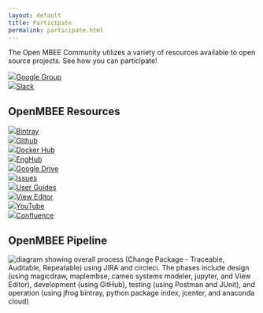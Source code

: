 ```yaml
---
layout: default
title: Participate
permalink: participate.html
---
```


The Open MBEE Community utilizes a variety of resources available to open source projects. See how you can participate!

<div class="row link-grid">
  <div class="col-xl-2 col-lg-4 col-md-6">
    <a target="_blank" href="https://groups.google.com/forum/#!forum/openmbee">
      <img src="images/vendor-logos/google-groups.png">Google Group
    </a>
  </div>
  <div class="col-xl-2 col-lg-4 col-md-6">
    <a target="_blank" href="https://join.slack.com/t/openmbee/shared_invite/zt-ec86jsqc-3VJNYM4a5Drx0v1n70~C8A">
      <img src="images/vendor-logos/slack.png">Slack
    </a>
  </div>
</div>

<h2>OpenMBEE Resources</h2>
  <div class="row link-grid">
    <div class="col-xl-2 col-lg-4 col-md-6">
      <a href="https://bintray.com/openmbee" target="_blank">
        <img src="images/vendor-logos/bintray.png">Bintray
      </a>
    </div>
    <div class="col-xl-2 col-lg-4 col-md-6">
      <a href="https://github.com/Open-MBEE" target="_blank">
        <img src="images/vendor-logos/github.png">Github
      </a>
    </div>
    <div class="col-xl-2 col-lg-4 col-md-6">
      <a href="https://hub.docker.com/u/openmbee" target="_blank">
        <img src="images/vendor-logos/docker.png">Docker Hub
      </a>
    </div>
    <div class="col-xl-2 col-lg-4 col-md-6">
      <a href="https://github.com/Open-MBEE/open-mbee.github.io/wiki/OpenMBEE-public-server-information" target="_blank">
        <img src="images/vendor-logos/eng-hub.png">EngHub
      </a>
    </div>
    <div class="col-xl-2 col-lg-4 col-md-6">
      <a href="https://drive.google.com/drive/folders/1-0gZYOUMf-ht56co9OumzvWxhS2C90rC" target="_blank">
        <img src="images/vendor-logos/drive.png">Google Drive
      </a>
    </div>
    <div class="col-xl-2 col-lg-4 col-md-6">
      <a href="http://jira.openmbee.org" target="_blank">
        <img src="images/vendor-logos/jira.png">Issues
      </a>
    </div>
  </div>
  <div class="row link-grid mb-5">
    <div class="col-xl-2 col-lg-4 col-md-6">
      <a href="https://github.com/Open-MBEE/open-mbee.github.io/wiki/OpenMBEE-documentation" target="_blank">
        <img src="images/vendor-logos/user-guide.png">User Guides
      </a>
    </div>
    <div class="col-xl-2 col-lg-4 col-md-6">
      <a href="https://mms.openmbee.org" target="_blank">
        <img src="images/vendor-logos/ve.png">View Editor
      </a>
    </div>
    <div class="col-xl-2 col-lg-4 col-md-6">
      <a href="https://www.youtube.com/channel/UCC4Ucy6P86ozz3pT01H7fmA" target="_blank">
        <img src="images/vendor-logos/youtube.png">YouTube
      </a>
  </div>
  <div class="col-xl-2 col-lg-4 col-md-6">
      <a href="https://openmbee.atlassian.net/wiki/spaces/OPENMBEE/overview" target="_blank">
        <img src="images/vendor-logos/user-guide.png">Confluence
      </a>
    </div>
</div>


<h2>OpenMBEE Pipeline</h2>

<img class="img-fluid" src="images/process-diagram.png" alt="diagram showing overall process (Change Package - Traceable, Auditable, Repeatable) using JIRA and circleci. The phases include design (using magicdraw, maplembse, cameo systems modeler, jupyter, and View Editor), development (using GitHub), testing (using Postman and JUnit), and operation (using jfrog bintray, python package index, jcenter, and anaconda cloud)">
